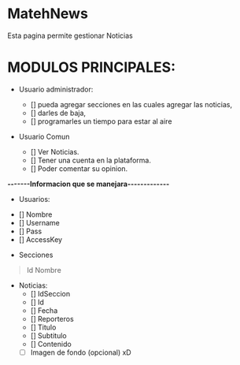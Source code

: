 # MatehNews
Esta pagina permite gestionar Noticias

# MODULOS PRINCIPALES:

* Usuario administrador: 
  - [] pueda agregar secciones en las cuales agregar las noticias,
  - [] darles de baja, 
  - [] programarles un tiempo para estar al aire

* Usuario Comun
  - [] Ver Noticias.
  - [] Tener una cuenta en la plataforma.
  - [] Poder comentar su opinion.

 **-------Informacion que se manejara-------------**

*  Usuarios:
 - [] Nombre
 - [] Username
 - [] Pass
 - [] AccessKey

* Secciones
 > Id
 > Nombre
 
* Noticias: 
  - [] IdSeccion
  - [] Id
  - [] Fecha 
  - [] Reporteros
  - [] Titulo
  - [] Subtitulo
  - [] Contenido
  - [ ] Imagen de fondo (opcional) xD
